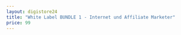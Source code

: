 ```yaml
---
layout: digistore24
title: "White Label BUNDLE 1 - Internet und Affiliate Marketer"
price: 99
---
```

